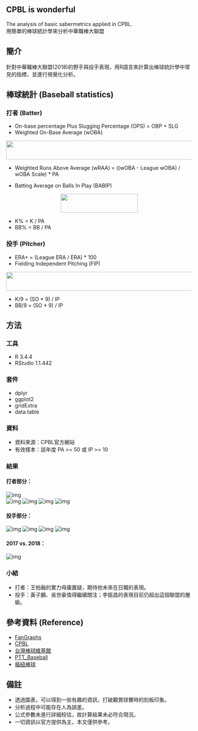 ## CPBL is wonderful 
The analysis of basic sabermetrics applied in CPBL.     
用簡單的棒球統計學來分析中華職棒大聯盟     
   
## 簡介
針對中華職棒大聯盟(2018)的野手與投手表現，用R語言來計算出棒球統計學中常見的指標，並進行視覺化分析。             
    
## 棒球統計 (Baseball statistics) 
### 打者 (Batter)  
* On-base percentage Plus Slugging Percentage (OPS) = OBP + SLG
* Weighted On-Base Average (wOBA)   
<div align=center><img width="660" height="51" src='https://github.com/Guan-Yi/CPBL/blob/master/formula/woba_formula.jpg'/></div>  

* Weighted Runs Above Average (wRAA) = ((wOBA - League wOBA) / wOBA Scale) * PA  

* Batting Average on Balls In Play (BABIP)  
<div align=center><img width="209" height="51" src='https://github.com/Guan-Yi/CPBL/blob/master/formula/BABIP_formula.jpg'/></div>  

* K% =  K / PA  
* BB% = BB / PA  
     
### 投手 (Pitcher)
* ERA+ = (League ERA / ERA) * 100
* Fielding Independent Pitching (FIP)  
<div align=center><img width="545" height="51" src='https://github.com/Guan-Yi/CPBL/blob/master/formula/FIP_formula.jpg'/></div>  

* K/9 = (SO * 9) / IP   
* BB/9 = (SO * 9) / IP  
    
## 方法
### 工具
* R 3.4.4   
* RStudio 1.1.442
      
### 套件  
* dplyr  
* ggplot2    
* gridExtra  
* data.table     

### 資料
* 資料來源：CPBL官方網站
* 有效樣本：該年度 PA >= 50 或 IP >= 10
     
### 結果
#### 打者部分：
![img](https://github.com/Guan-Yi/CPBL/blob/master/result/woba_rbi.jpg)  
![img](https://github.com/Guan-Yi/CPBL/blob/master/result/wraa_g.jpg)
![img](https://github.com/Guan-Yi/CPBL/blob/master/result/babip_r.jpg)
![img](https://github.com/Guan-Yi/CPBL/blob/master/result/%E5%90%84%E9%9A%8A%E6%89%93%E8%80%85%E4%B8%89%E5%9C%8D%E7%9B%92%E7%8B%80%E5%9C%96.jpg)
![img](https://github.com/Guan-Yi/CPBL/blob/master/result/%E5%90%84%E9%9A%8A%E6%89%93%E8%80%85K%E5%92%8CBB%E7%9B%92%E7%8B%80%E5%9C%96.jpg)

#### 投手部分：    
![img](https://github.com/Guan-Yi/CPBL/blob/master/result/fip_era.jpg)
![img](https://github.com/Guan-Yi/CPBL/blob/master/result/fip_erap.jpg)
![img](https://github.com/Guan-Yi/CPBL/blob/master/result/k9_bb9.jpg)
![img](https://github.com/Guan-Yi/CPBL/blob/master/result/%E5%90%84%E9%9A%8A%E6%8A%95%E6%89%8B%E6%95%B8%E6%93%9A%E7%9B%92%E7%8B%80%E5%9C%96.jpg)

#### 2017 vs. 2018：
![img](https://github.com/Guan-Yi/CPBL/blob/master/result/%E6%89%93%E8%80%85%E4%B8%89%E5%9C%8D_1718%E6%AF%94%E8%BC%83.jpg)

### 小結
* 打者：王柏融的實力毋庸置疑，期待他未來在日職的表現。
* 投手：黃子鵬、吳世豪值得繼續關注；李振昌的表現目前仍超出這個聯盟的層級。

## 參考資料 (Reference)  
* [FanGraphs](https://www.fangraphs.com/library/)    
* [CPBL](http://www.cpbl.com.tw/stats/all.html)   
* [台灣棒球維基館](http://twbsball.dils.tku.edu.tw/wiki/index.php?title=%E9%A6%96%E9%A0%81)    
* [PTT_Baseball](https://www.ptt.cc/bbs/Baseball/M.1508090433.A.834.html)    
* [樞紐棒球](https://shunyubaseball.wordpress.com/)

## 備註
* 透過圖表，可以得到一些有趣的資訊，打破觀賞球賽時的刻板印象。
* 分析過程中可能存在人為誤差。   
* 公式參數未進行詳細校估，故計算結果未必符合現況。                           
* 一切資訊以官方提供為主，本文僅供參考。  
